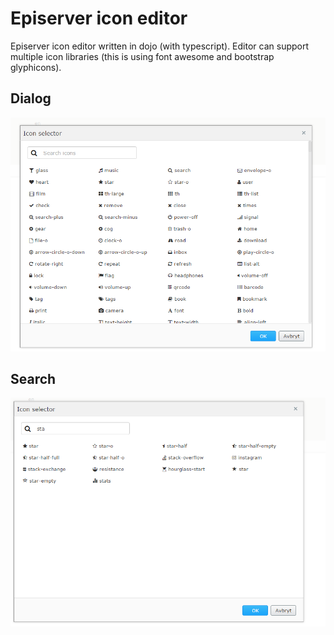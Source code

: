 # Episerver icon editor
Episerver icon editor written in dojo (with typescript). Editor can support multiple icon libraries (this is using font awesome and bootstrap glyphicons).


## Dialog
![alt tag](https://raw.githubusercontent.com/krelde/Episerver-icon-editor/master/readme/dialog.png)

## Search
![alt tag](https://raw.githubusercontent.com/krelde/Episerver-icon-editor/master/readme/search.png)
